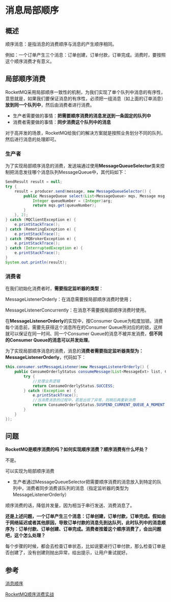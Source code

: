 # 消息局部顺序



## 概述

顺序消息：是指消息的消费顺序与消息的产生顺序相同。

例如：一个订单产生三个消息：订单创建，订单付款，订单完成。消费时，要按照这个顺序消费才有意义。



## 局部顺序消费

RocketMQ采用局部顺序一致性的机制，为我们实现了单个队列中消息的有序性，意思就是，如果我们要保证消息的有序性，必须把一组消息（如上面的订单消息）**放到同一个队列中**，然后由消费者进行消费。

- 生产者需要做的事情：**把需要顺序消费的消息发送到一条固定的队列中**
- 消费者需要做的事情：**同步消费这个队列中的消息**

对于高并发的场景，RocketMQ给我们的解决方案就是按照业务划分不同的队列，然后进行消息的处理即可。



### 生产者

为了实现局部顺序消息的消费，发送端通过使用**MessageQueueSelector**类来控制把消息发往哪个消息队列MessageQueue中，其代码如下：

```java
SendResult result = null;
try {
    result = producer.send(message, new MessageQueueSelector() {
        public MessageQueue select(List<MessageQueue> mqs, Message msg, Object arg) {
            Integer queueNumber = (Integer)arg;
            return mqs.get(queueNumber);
        }
    }, 2);
} catch (MQClientException e) {
    e.printStackTrace();
} catch (RemotingException e) {
    e.printStackTrace();
} catch (MQBrokerException e) {
    e.printStackTrace();
} catch (InterruptedException e) {
    e.printStackTrace();
}
System.out.println(result);

```





### 消费者

在我们初始化消费者时，**需要指定监听器的类型**：

MessageListenerOrderly：在消息需要按局部顺序消费时使用；

MessageListenerConcurrently：在消息不需要按局部顺序消费时使用。

在**MessageListenerOrderly**的实现中，按Consumer Queue为粒度加锁。消费每个消息前，需要先获得这个消息所在的Consumer Queue所对应的的锁，这样就可以保证在同一时间、同一个Consumer Queue的消息不被并发消费，**但不同的Consumer Queue的消息可以并发处理**。



为了实现局部顺序消息的消费，消息的**消费者需要指定监听器类型为：MessageListenerOrderly**，代码如下：

```java
this.consumer.setMessageListener(new MessageListenerOrderly() {
    public ConsumeOrderlyStatus consumeMessage(List<MessageExt> list, ConsumeOrderlyContext consumeOrderlyContext) {
        try {
            //处理业务逻辑
            return ConsumeOrderlyStatus.SUCCESS;
        } catch (Exception e) {
            e.printStackTrace();
            //当消费消息的过程中，若是出现了异常，则稍后再重新消费
            return ConsumeOrderlyStatus.SUSPEND_CURRENT_QUEUE_A_MOMENT;
        }
    }
});
```





## 问题

**RocketMQ是顺序消费的吗？如何实现顺序消费？顺序消费有什么坏处？**

不是。

可以实现为局部顺序消费

- 生产者通过MessageQueueSelector把需要顺序消费的消息放入到特定的队列中，消费者同步消费该队列的消息（指定监听器的类型为MessageListenerOrderly）

顺序消费的话，降低并发量，因为相当于串行发送、消费消息了。



**还是上述问题，一个订单产生三个消息：订单创建，订单付款，订单完成。假如由于网络延迟或者其他原因，导致订单付款的消息先到达队列，此时队列中的消息顺序为：订单付款、订单创建、订单完成。消费者按着这个顺序消费了，会出问题吧，这个怎么处理？**

每个步骤的时候，都会去检查订单状态，比如说要进行订单付款，那么检查订单是否创建了，没有创建则抛出异常，给出提示，让用户重试就好。





## 参考

[消息顺序](https://www.jianshu.com/p/244258271b70)

[RocketMQ顺序消费实战](https://www.cnblogs.com/sunshinekevin/p/11548882.html)


